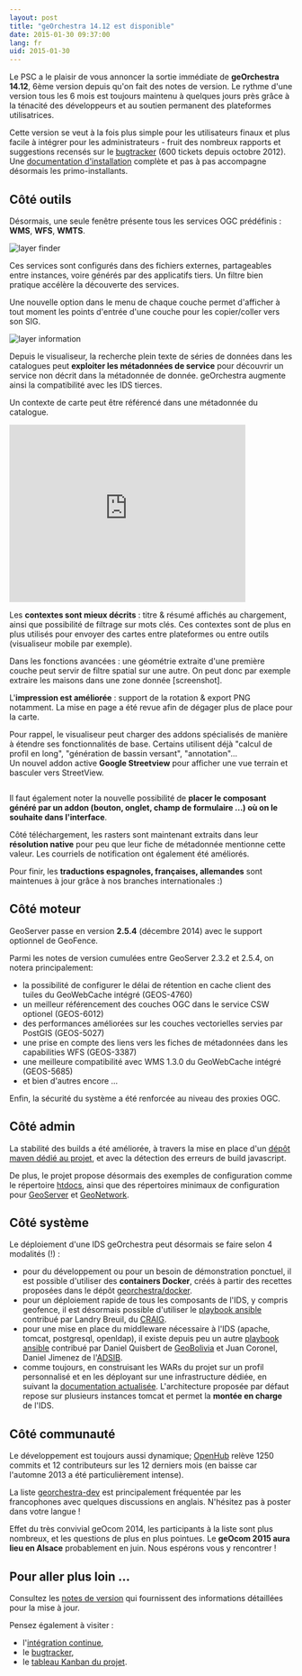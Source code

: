 ```yaml
---
layout: post
title: "geOrchestra 14.12 est disponible"
date: 2015-01-30 09:37:00
lang: fr
uid: 2015-01-30
---
```


Le PSC a le plaisir de vous annoncer la sortie immédiate de **geOrchestra 14.12**, 6ème version depuis qu'on fait des notes de version. 
Le rythme d'une version tous les 6 mois est toujours maintenu à quelques jours près grâce à la ténacité des développeurs et au soutien permanent des plateformes utilisatrices.

Cette version se veut à la fois plus simple pour les utilisateurs finaux et plus facile à intégrer pour les administrateurs - fruit des nombreux rapports et suggestions recensés sur le [bugtracker](https://github.com/georchestra/georchestra/issues) (600 tickets depuis octobre 2012).  
Une [documentation d'installation](https://github.com/georchestra/georchestra/blob/master/README.md) complète et pas à pas accompagne désormais les primo-installants.

<!--more-->


## Côté outils

Désormais, une seule fenêtre présente tous les services OGC prédéfinis : **WMS**, **WFS**, **WMTS**.

<img src="http://geobretagne.fr/pub/geOrchestra_screenshot/1-2_service_ogc_718.jpg" alt="layer finder" />

Ces services sont configurés dans des fichiers externes, partageables entre instances, voire générés par des applicatifs tiers. 
Un filtre bien pratique accélère la découverte des services.

Une nouvelle option dans le menu de chaque couche permet d'afficher à tout moment les points d'entrée d'une couche pour les copier/coller vers son SIG. 

<img src="http://geobretagne.fr/pub/geOrchestra_screenshot/3-2_adresse_service_346.jpg" alt="layer information" />

Depuis le visualiseur, la recherche plein texte de séries de données dans les catalogues peut **exploiter les métadonnées de service** pour découvrir un service non décrit dans la métadonnée de donnée.
geOrchestra augmente ainsi la compatibilité avec les IDS tierces.

Un contexte de carte peut être référencé dans une métadonnée du catalogue. 

<iframe width="420" height="315" src="https://www.youtube.com/embed/vX67NfFrj4o" frameborder="0" allowfullscreen></iframe>

Les **contextes sont mieux décrits** : titre & résumé affichés au chargement, ainsi que possibilité de filtrage sur mots clés.
Ces contextes sont de plus en plus utilisés pour envoyer des cartes entre plateformes ou entre outils (visualiseur mobile par exemple).

Dans les fonctions avancées : une géométrie extraite d'une première couche peut servir de filtre spatial sur une autre. 
On peut donc par exemple extraire les maisons dans une zone donnée [screenshot].

L'**impression est améliorée** : support de la rotation & export PNG notamment. 
La mise en page a été revue afin de dégager plus de place pour la carte.

Pour rappel, le visualiseur peut charger des addons spécialisés de manière à étendre ses fonctionnalités de base.
Certains utilisent déjà "calcul de profil en long", "génération de bassin versant", "annotation"...  
Un nouvel addon active **Google Streetview** pour afficher une vue terrain et basculer vers StreetView.  

<img src="http://geobretagne.fr/pub/geOrchestra_screenshot/outil_streetview.jpg" alt="" />

Il faut également noter la nouvelle possibilité de **placer le composant généré par un addon (bouton, onglet, champ de formulaire ...) où on le souhaite dans l'interface**.

Côté téléchargement, les rasters sont maintenant extraits dans leur **résolution native** pour peu que leur fiche de métadonnée mentionne cette valeur. 
Les courriels de notification ont également été améliorés.

Pour finir, les **traductions espagnoles, françaises, allemandes** sont maintenues à jour grâce à nos branches internationales :)


## Côté moteur

GeoServer passe en version **2.5.4** (décembre 2014) avec le support optionnel de GeoFence.

Parmi les notes de version cumulées entre GeoServer 2.3.2 et 2.5.4, on notera principalement:

 * la possibilité de configurer le délai de rétention en cache client des tuiles du GeoWebCache intégré (GEOS-4760)
 * un meilleur référencement des couches OGC dans le service CSW optionel (GEOS-6012)
 * des performances améliorées sur les couches vectorielles servies par PostGIS (GEOS-5027)
 * une prise en compte des liens vers les fiches de métadonnées dans les capabilities WFS (GEOS-3387)
 * une meilleure compatibilité avec WMS 1.3.0 du GeoWebCache intégré (GEOS-5685)
 * et bien d'autres encore ...

Enfin, la sécurité du système a été renforcée au niveau des proxies OGC.


## Côté admin

La stabilité des builds a été améliorée, à travers la mise en place d'un [dépôt maven dédié au projet](http://sdi.georchestra.org/maven/repository/), et avec la détection des erreurs de build javascript.

De plus, le projet propose désormais des exemples de configuration comme le répertoire [htdocs](https://github.com/georchestra/htdocs), ainsi que des répertoires minimaux de configuration pour [GeoServer](https://github.com/georchestra/geoserver_minimal_datadir) et [GeoNetwork](https://github.com/georchestra/geonetwork_minimal_datadir).


## Côté système

Le déploiement d'une IDS geOrchestra peut désormais se faire selon 4 modalités (!) :

 * pour du développement ou pour un besoin de démonstration ponctuel, il est possible d'utiliser des **containers Docker**, créés à partir des recettes proposées dans le dépôt [georchestra/docker](https://github.com/georchestra/docker).
 * pour un déploiement rapide de tous les composants de l'IDS, y compris geofence, il est désormais possible d'utiliser le [playbook ansible](https://github.com/landryb/georchestra-ansible) contribué par Landry Breuil, du [CRAIG](http://craig.fr/).
 * pour une mise en place du middleware nécessaire à l'IDS (apache, tomcat, postgresql, openldap), il existe depuis peu un autre [playbook ansible](https://gitlab.geo.gob.bo/adsib/georchestra_ansible/tree/master) contribué par Daniel Quisbert de [GeoBolivia](http://geo.gob.bo/) et Juan Coronel, Daniel Jimenez de l'[ADSIB](http://www.adsib.gob.bo/).
 * comme toujours, en construisant les WARs du projet sur un profil personnalisé et en les déployant sur une infrastructure dédiée, en suivant la [documentation actualisée](https://github.com/georchestra/georchestra/blob/master/README.md). L'architecture proposée par défaut repose sur plusieurs instances tomcat et permet la **montée en charge** de l'IDS.


## Côté communauté

Le  développement est toujours aussi dynamique; [OpenHub](https://www.openhub.net/p/georchestra) relève 1250 commits et 12  contributeurs sur les 12 derniers mois (en baisse car l'automne 2013 a été particulièrement intense). 

La liste [georchestra-dev](https://groups.google.com/forum/#!forum/georchestra-dev) est principalement fréquentée par les francophones avec quelques discussions en anglais.
N'hésitez pas à poster dans votre langue !

Effet du très convivial geOcom 2014, les participants à la liste sont plus nombreux, et les questions de plus en plus pointues. 
Le **geOcom 2015 aura lieu en Alsace** probablement en juin. Nous espérons vous y rencontrer !


## Pour aller plus loin ...

Consultez les [notes de version](https://github.com/georchestra/georchestra/blob/master/RELEASE_NOTES.md#version-1412-stable-version) qui fournissent des informations détaillées pour la mise à jour. 

Pensez également à visiter :

 * l'[intégration continue](https://sdi.georchestra.org/ci/),
 * le [bugtracker](https://github.com/georchestra/georchestra/issues),
 * le [tableau Kanban du projet](https://huboard.com/georchestra/georchestra).